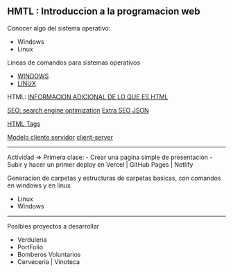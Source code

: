 HMTL : Introduccion a la programacion web
---

Conocer algo del sistema operativo:
- Windows
- Linux

Lineas de comandos para sistemas operativos
- [WINDOWS](https://www.softwaretestinghelp.com/windows-cmd-commands/)
- [LINUX](https://www.hostinger.com/tutorials/linux-commands)

HTML: [INFORMACION ADICIONAL DE LO QUE ES HTML](https://html.com/)

[SEO: search engine optimization](https://www.linkedin.com/pulse/how-boost-your-pages-seo-json-ld-structured-data-franco-folini/)
[Extra SEO JSON](https://json-ld.org/playground/)

[HTML Tags](https://www.iebschool.com/blog/que-es-etiqueta-html-analitica-usabilidad/)


[Modelo cliente servidor](https://www.ionos.es/digitalguide/servidores/know-how/modelo-cliente-servidor/)
[client-server](https://www.heavy.ai/technical-glossary/client-server#:~:text=What%20is%20the%20Client%2DServer,computer%20network%20or%20the%20Internet.)

---

Actividad => Primera clase:
    - Crear una pagina simple de presentacion
    - Subir y hacer un primer deploy en Vercel | GitHub Pages | Netlify


Generacion de carpetas y estructuras de carpetas basicas, con comandos en windows y en linux
- Linux
- Windows

---

Posibles proyectos a desarrollar
* Verduleria
* PortFolio
* Bomberos Voluntarios
* Cerveceria | Vinoteca
